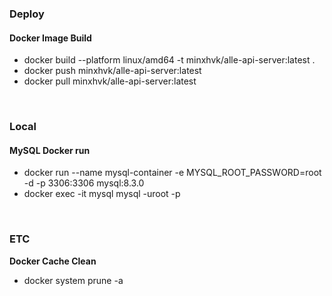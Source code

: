 
### Deploy
#### Docker Image Build
- docker build --platform linux/amd64 -t minxhvk/alle-api-server:latest .
- docker push minxhvk/alle-api-server:latest
- docker pull minxhvk/alle-api-server:latest

<br/>

### Local
#### MySQL Docker run
- docker run --name mysql-container -e MYSQL_ROOT_PASSWORD=root -d -p 3306:3306 mysql:8.3.0
- docker exec -it mysql mysql -uroot -p

<br/>

### ETC
**Docker Cache Clean**
- docker system prune -a